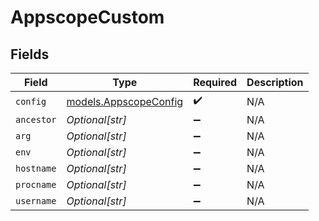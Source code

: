 # AppscopeCustom


## Fields

| Field                                                | Type                                                 | Required                                             | Description                                          |
| ---------------------------------------------------- | ---------------------------------------------------- | ---------------------------------------------------- | ---------------------------------------------------- |
| `config`                                             | [models.AppscopeConfig](../models/appscopeconfig.md) | :heavy_check_mark:                                   | N/A                                                  |
| `ancestor`                                           | *Optional[str]*                                      | :heavy_minus_sign:                                   | N/A                                                  |
| `arg`                                                | *Optional[str]*                                      | :heavy_minus_sign:                                   | N/A                                                  |
| `env`                                                | *Optional[str]*                                      | :heavy_minus_sign:                                   | N/A                                                  |
| `hostname`                                           | *Optional[str]*                                      | :heavy_minus_sign:                                   | N/A                                                  |
| `procname`                                           | *Optional[str]*                                      | :heavy_minus_sign:                                   | N/A                                                  |
| `username`                                           | *Optional[str]*                                      | :heavy_minus_sign:                                   | N/A                                                  |